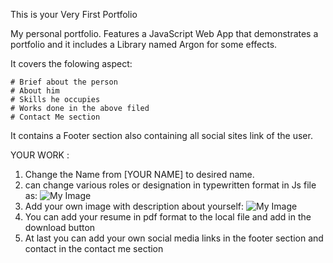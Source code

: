 This is your Very First Portfolio

My personal portfolio. Features a JavaScript Web App that demonstrates a portfolio and it includes a Library named Argon for some effects.

It covers the folowing aspect:

    # Brief about the person
    # About him
    # Skills he occupies
    # Works done in the above filed
    # Contact Me section

It contains a Footer section also containing all social sites link of the user.

YOUR WORK :

1. Change the Name from [YOUR NAME] to desired name.
2. can change various roles or designation in typewritten format in Js file as:
   ![My Image](assets/img/typewriter.png.jpg)
3. Add your own image with description about yourself:
   ![My Image](assets/img/image%20url.png.jpg)
4. You can add your resume in pdf format to the local file and add in the download button
5. At last you can add your own social media links in the footer section and contact in the contact me section
